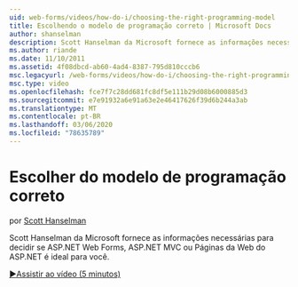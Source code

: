 ```yaml
---
uid: web-forms/videos/how-do-i/choosing-the-right-programming-model
title: Escolhendo o modelo de programação correto | Microsoft Docs
author: shanselman
description: Scott Hanselman da Microsoft fornece as informações necessárias para decidir se ASP.NET Web Forms, ASP.NET MVC ou Páginas da Web do ASP.NET é ideal para você.
ms.author: riande
ms.date: 11/10/2011
ms.assetid: 4f08dbcd-ab60-4ad4-8387-795d810cccb6
msc.legacyurl: /web-forms/videos/how-do-i/choosing-the-right-programming-model
msc.type: video
ms.openlocfilehash: fce7f7c28dd681fc8df5e111b29d08b6000885d3
ms.sourcegitcommit: e7e91932a6e91a63e2e46417626f39d6b244a3ab
ms.translationtype: MT
ms.contentlocale: pt-BR
ms.lasthandoff: 03/06/2020
ms.locfileid: "78635789"
---
```

# <a name="choosing-the-right-programming-model"></a>Escolher do modelo de programação correto

por [Scott Hanselman](https://github.com/shanselman)

Scott Hanselman da Microsoft fornece as informações necessárias para decidir se ASP.NET Web Forms, ASP.NET MVC ou Páginas da Web do ASP.NET é ideal para você.

[&#9654;Assistir ao vídeo (5 minutos)](https://channel9.msdn.com/Blogs/ASP-NET-Site-Videos/choosing-the-right-programming-model)
